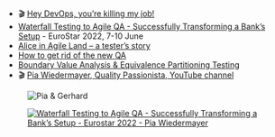 - 🎬 [Hey DevOps, you’re killing my job!](https://www.youtube.com/watch?v=W0QZRpf7ElM)
- [Waterfall Testing to Agile QA - Successfully Transforming a Bank’s Setup](https://conference.eurostarsoftwaretesting.com/event/2022/waterfall-testing-to-agile-quality-assurance-successfully-transforming-a-banks-setup/) - EuroStar 2022, 7-10 June
- [Alice in Agile Land – a tester’s story](https://www.zuehlke.com/en/insights/alice-in-agile-land-a-testers-story)
- [How to get rid of the new QA](https://www.piawiedermayer.com/post/how-to-get-rid-of-the-new-qa)
- [Boundary Value Analysis & Equivalence Partitioning Testing](https://www.guru99.com/equivalence-partitioning-boundary-value-analysis.html)
- 🎬 [Pia Wiedermayer, Quality Passionista, YouTube channel](https://www.youtube.com/channel/UC7xQNY_ZtUZuvVdYYW7UZ5w)

<figure class="richtext-figure richtext-figure--full">
  <img src="https://cdn.changelog.com/shipit/shipit-45--pia-wiedermayer.jpg" alt="Pia & Gerhard" loading="lazy">
</figure>

<figure class="richtext-figure richtext-figure--full">
  <a href="https://conference.eurostarsoftwaretesting.com/event/2022/waterfall-testing-to-agile-quality-assurance-successfully-transforming-a-banks-setup/" target="_blank"><img src="https://cdn.changelog.com/shipit/shipit-45--pia-widermayer--eurostar-2022.jpg" alt="Waterfall Testing to Agile QA - Successfully Transforming a Bank’s Setup - Eurostar 2022 - Pia Wiedermayer" loading="lazy"></a>
</figure>
